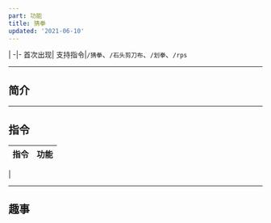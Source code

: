 ```yaml
---
part: 功能
title: 猜拳
updated: '2021-06-10'
---
```


 |
-|-
首次出现|
支持指令|`/猜拳`、`/石头剪刀布`、`/划拳`、`/rps`

---

## 简介

---

## 指令

指令|功能
---|---
 |

---

## 趣事